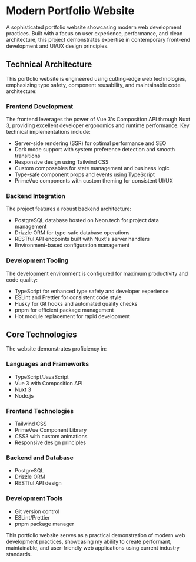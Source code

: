 # Modern Portfolio Website

A sophisticated portfolio website showcasing modern web development practices. Built with a focus on user experience, performance, and clean architecture, this project demonstrates expertise in contemporary front-end development and UI/UX design principles.

## Technical Architecture

This portfolio website is engineered using cutting-edge web technologies, emphasizing type safety, component reusability, and maintainable code architecture:

### Frontend Development

The frontend leverages the power of Vue 3's Composition API through Nuxt 3, providing excellent developer ergonomics and runtime performance. Key technical implementations include:

- Server-side rendering (SSR) for optimal performance and SEO
- Dark mode support with system preference detection and smooth transitions
- Responsive design using Tailwind CSS
- Custom composables for state management and business logic
- Type-safe component props and events using TypeScript
- PrimeVue components with custom theming for consistent UI/UX

### Backend Integration

The project features a robust backend architecture:

- PostgreSQL database hosted on Neon.tech for project data management
- Drizzle ORM for type-safe database operations
- RESTful API endpoints built with Nuxt's server handlers
- Environment-based configuration management

### Development Tooling

The development environment is configured for maximum productivity and code quality:

- TypeScript for enhanced type safety and developer experience
- ESLint and Prettier for consistent code style
- Husky for Git hooks and automated quality checks
- pnpm for efficient package management
- Hot module replacement for rapid development

## Core Technologies

The website demonstrates proficiency in:

### Languages and Frameworks

- TypeScript/JavaScript
- Vue 3 with Composition API
- Nuxt 3
- Node.js

### Frontend Technologies

- Tailwind CSS
- PrimeVue Component Library
- CSS3 with custom animations
- Responsive design principles

### Backend and Database

- PostgreSQL
- Drizzle ORM
- RESTful API design

### Development Tools

- Git version control
- ESLint/Prettier
- pnpm package manager

This portfolio website serves as a practical demonstration of modern web development practices, showcasing my ability to create performant, maintainable, and user-friendly web applications using current industry standards.
